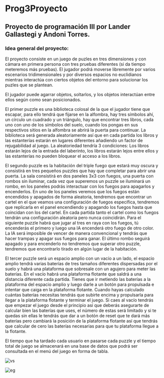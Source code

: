 # Prog3Proyecto

## Proyecto de programación III por Lander Gallastegi y Andoni Torres.

### Idea general del proyecto:

El proyecto consiste en un juego de puzles en tres dimensiones y con cámara en primera persona con tres pruebas diferentes (si da tiempo meteremos más pruebas). El jugador podrá moverse libremente por varios escenarios tridimensionales y por diversos espacios no euclidianos mientras interactúa con ciertos objetos del entorno para solucionar los puzles que se plantean.

El jugador puede agarrar objetos, soltarlos, y los objetos interactúan entre ellos según como sean posicionados. 

El primer puzzle es una biblioteca colosal de la que el jugador tiene que escapar, para ello tendrá que fijarse en la alfombra, hay tres símbolos ahí, un círculo un cuadrado y un triángulo, hay que encontrar tres libros, cada uno con uno de los símbolos del suelo, cuando los pongas en sus respectivos sitios en la alfombra se abrirá la puerta para continuar. La biblioteca será generada aleatoriamente así que en cada partida los libros y las estanterías estarán en lugares diferentes añadiendo un factor de rejugabilidad al juego.
La aleatoriedad tendría 3 condiciones: Los libros estarán lejos de la entrada del laberinto, los libros estarán lejos entre ellos y las estanterías no pueden bloquear el acceso a los libros.

El segundo puzzle es la habitación del triple fuego que estará muy oscura y consistirá en tres pequeños puzzles que hay que completar para abrir una puerta. La sala consistirá en dos paneles 3x3 con fuegos, una puerta con rombos sin iluminar, cada vez que superemos un puzzle se iluminará un rombo, en los paneles podrás interactuar con los fuegos para apagarlos y encenderlos. En uno de los paneles veremos que los fuegos están encendidos y apagados de forma aleatoria, tendremos que encontrar un cartel en el que veamos una configuración de fuegos específica, tendremos que replicarla en el panel encendiendo y apagando los fuegos hasta que coincidan con los del cartel. En cada partida tanto el cartel como los fuegos tendrán una configuración aleatoria pero nunca coincidirán. Para el siguiente puzzle habrá que jugar al tres en raya con los fuegos, tú encenderás el primero y luego una IA encenderá otro fuego de otro color. La IA será imposible de vencer de manera convencional y tendrás que hacer trampas y apagar sus fuegos para ganar. El último rombo seguirá apagado y para encenderlo no tendremos que superar otro puzzle, tendremos que encontrarlo tirado en algún lugar de la habitación.

El tercer puzzle será un espacio amplio con un vacío a un lado, el espacio amplio tendrá varias baterías de tres tamaños diferentes dispersadas por el suelo y habrá una plataforma que sobresale con un agujero para meter las baterías. En el vacío habrá una plataforma flotante que saldrá a una distancia diferente cada partida. Tienes que ir metiendo las baterías a la plataforma del espacio amplio y luego darle a un botón para propulsada e intentar que caiga en la plataforma flotante. Cuando hayas calculado cuántas baterías necesitas tendrás que subirte encima y propulsarla para llegar a la plataforma flotante y terminar el juego. Si caes al vacío tendrás que empezar el juego desde el principio así que deberás asegurarte de calcular bien las baterías que uses, el número de estas será limitado y si te quedas sin ellas le tendrás que dar a un botón de reset que te dará más baterías pero cambiará la posición de la plataforma flotante así que tendrás que calcular de cero las baterías necesarias para que tu plataforma llegue a la flotante.

El tiempo que ha tardado cada usuario en pasarse cada puzzle y el tiempo total de juego se almacenará en una base de datos que podrá ser consultada en el menú del juego en forma de tabla.

![vs](https://user-images.githubusercontent.com/71408357/139401839-34f0cc98-3c2e-4fe0-89b2-7acb60a3989e.PNG)

![eg](https://user-images.githubusercontent.com/71408357/139401965-0f8016dc-f637-4f18-aa21-2c4e86ab9d93.PNG)


